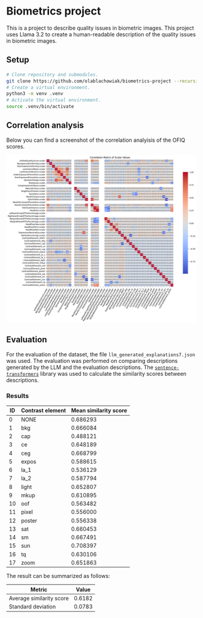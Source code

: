 # Biometrics project

This is a project to describe quality issues in biometric images. This project uses Llama 3.2 to create a human-readable description of the quality issues in biometric images.

## Setup

```bash
# Clone repository and submodules.
git clone https://github.com/olablachowiak/biometrics-project --recursive
# Create a virtual environment.
python3 -m venv .venv
# Activate the virtual environment.
source .venv/bin/activate
```

## Correlation analysis

Below you can find a screenshot of the correlation analyisis of the OFIQ scores.

![Correlation analysis](./correlation_analysis.png)

## Evaluation

For the evaluation of the dataset, the file `llm_generated_explanations7.json` was used. The evaluation was performed on comparing descriptions generated by the LLM and the evaluation descriptions. The [`sentence-transformers`](https://pypi.org/project/sentence-transformers/) library was used to calculate the similarity scores between descriptions.

### Results

| ID  | Contrast element | Mean similarity score |
| --- | ---------------- | --------------------- |
| 0   | NONE             | 0.686293              |
| 1   | bkg              | 0.666084              |
| 2   | cap              | 0.488121              |
| 3   | ce               | 0.648189              |
| 4   | ceg              | 0.668799              |
| 5   | expos            | 0.588615              |
| 6   | la_1             | 0.536129              |
| 7   | la_2             | 0.587794              |
| 8   | light            | 0.652807              |
| 9   | mkup             | 0.610895              |
| 10  | oof              | 0.563482              |
| 11  | pixel            | 0.556000              |
| 12  | poster           | 0.556338              |
| 13  | sat              | 0.660453              |
| 14  | sm               | 0.667491              |
| 15  | sun              | 0.708397              |
| 16  | tq               | 0.630106              |
| 17  | zoom             | 0.651863              |

The result can be summarized as follows:

| Metric                   | Value  |
| ------------------------ | ------ |
| Average similarity score | 0.6182 |
| Standard deviation       | 0.0783 |
